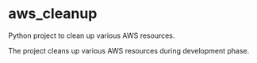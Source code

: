 # aws_cleanup
Python project to clean up various AWS resources.

The project cleans up various AWS resources during development phase.


